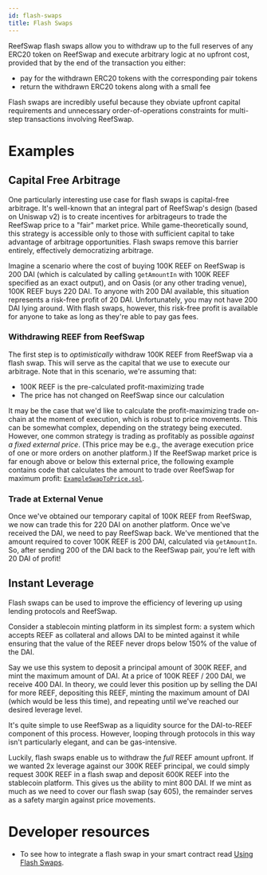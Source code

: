 ```yaml
---
id: flash-swaps
title: Flash Swaps
---
```


ReefSwap flash swaps allow you to withdraw up to the full reserves of any ERC20 token on ReefSwap and execute arbitrary logic at no upfront cost, provided that by the end of the transaction you either:

- pay for the withdrawn ERC20 tokens with the corresponding pair tokens
- return the withdrawn ERC20 tokens along with a small fee

Flash swaps are incredibly useful because they obviate upfront capital requirements and unnecessary order-of-operations constraints for multi-step transactions involving ReefSwap.

# Examples

## Capital Free Arbitrage

One particularly interesting use case for flash swaps is capital-free arbitrage. It's well-known that an integral part of ReefSwap's design (based on Uniswap v2) is to create incentives for arbitrageurs to trade the ReefSwap price to a "fair" market price. While game-theoretically sound, this strategy is accessible only to those with sufficient capital to take advantage of arbitrage opportunities. Flash swaps remove this barrier entirely, effectively democratizing arbitrage.

Imagine a scenario where the cost of buying 100K REEF on ReefSwap is 200 DAI (which is calculated by calling `getAmountIn` with 100K REEF specified as an exact output), and on Oasis (or any other trading venue), 100K REEF buys 220 DAI. To anyone with 200 DAI available, this situation represents a risk-free profit of 20 DAI. Unfortunately, you may not have 200 DAI lying around. With flash swaps, however, this risk-free profit is available for anyone to take as long as they're able to pay gas fees.

### Withdrawing REEF from ReefSwap

The first step is to _optimistically_ withdraw 100K REEF from ReefSwap via a flash swap. This will serve as the capital that we use to execute our arbitrage. Note that in this scenario, we're assuming that:

- 100K REEF is the pre-calculated profit-maximizing trade
- The price has not changed on ReefSwap since our calculation

It may be the case that we'd like to calculate the profit-maximizing trade on-chain at the moment of execution, which is robust to price movements. This can be somewhat complex, depending on the strategy being executed. However, one common strategy is trading as profitably as possible _against a fixed external price_. (This price may be e.g., the average execution price of one or more orders on another platform.) If the ReefSwap market price is far enough above or below this external price, the following example contains code that calculates the amount to trade over ReefSwap for maximum profit: [`ExampleSwapToPrice.sol`](https://github.com/Uniswap/uniswap-v2-periphery/blob/master/contracts/examples/ExampleSwapToPrice.sol).

### Trade at External Venue

Once we've obtained our temporary capital of 100K REEF from ReefSwap, we now can trade this for 220 DAI on another platform. Once we've received the DAI, we need to pay ReefSwap back. We've mentioned that the amount required to cover 100K REEF is 200 DAI, calculated via `getAmountIn`. So, after sending 200 of the DAI back to the ReefSwap pair, you're left with 20 DAI of profit!

## Instant Leverage

Flash swaps can be used to improve the efficiency of levering up using lending protocols and ReefSwap.

Consider a stablecoin minting platform in its simplest form: a system which accepts REEF as collateral and allows DAI to be minted against it while ensuring that the value of the REEF never drops below 150% of the value of the DAI.

Say we use this system to deposit a principal amount of 300K REEF, and mint the maximum amount of DAI. At a price of 100K REEF / 200 DAI, we receive 400 DAI. In theory, we could lever this position up by selling the DAI for more REEF, depositing this REEF, minting the maximum amount of DAI (which would be less this time), and repeating until we've reached our desired leverage level.

It's quite simple to use ReefSwap as a liquidity source for the DAI-to-REEF component of this process. However, looping through protocols in this way isn't particularly elegant, and can be gas-intensive.

Luckily, flash swaps enable us to withdraw the _full_ REEF amount upfront. If we wanted 2x leverage against our 300K REEF principal, we could simply request 300K REEF in a flash swap and deposit 600K REEF into the stablecoin platform. This gives us the ability to mint 800 DAI. If we mint as much as we need to cover our flash swap (say 605), the remainder serves as a safety margin against price movements.

# Developer resources

- To see how to integrate a flash swap in your smart contract read [Using Flash Swaps](../../guides/smart-contract-integration/using-flash-swaps).
